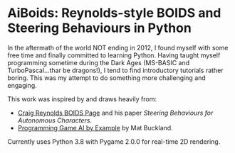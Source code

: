 # AiBoids: Reynolds-style BOIDS and Steering Behaviours in Python

In the aftermath of the world NOT ending in 2012, I found myself with some free time and finally committed to learning Python. Having taught myself programming sometime during the Dark Ages (MS-BASIC and TurboPascal...thar be dragons!), I tend to find introductory tutorials rather boring. This was my attempt to do something more challenging and engaging.

This work was inspired by and draws heavily from:
* [Craig Reynolds BOIDS Page](http://www.red3d.com/cwr/boids/) and his paper *Steering Behaviours for Autonomous Characters*.
* [Programming Game AI by Example](http://www.ai-junkie.com/books/toc_pgaibe.html) by Mat Buckland.

Currently uses Python 3.8 with Pygame 2.0.0 for real-time 2D rendering.
